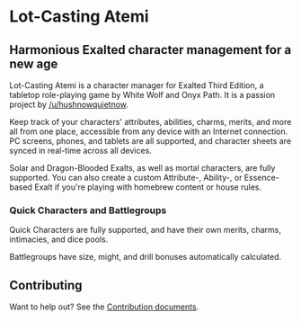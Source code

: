 # Lot-Casting Atemi
## Harmonious Exalted character management for a new age

Lot-Casting Atemi is a character manager for Exalted Third Edition, a tabletop
role-playing game by White Wolf and Onyx Path. It is a passion project by
[/u/hushnowquietnow](https://reddit.com/u/hushnowquietnow).

Keep track of your characters' attributes, abilities, charms, merits, and more
all from one place, accessible from any device with an Internet connection. PC
screens, phones, and tablets are all supported, and character sheets are synced
in real-time across all devices.

Solar and Dragon-Blooded Exalts, as well as mortal characters, are fully
supported. You can also create a custom Attribute-, Ability-, or Essence-based
Exalt if you're playing with homebrew content or house rules.

### Quick Characters and Battlegroups
Quick Characters are fully supported, and have their own merits, charms,
intimacies, and dice pools.

Battlegroups have size, might, and drill bonuses automatically calculated.

## Contributing
Want to help out?  See the [Contribution documents](/CONTRIBUTING.md).

